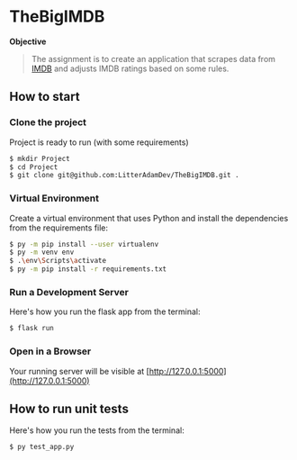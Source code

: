 # TheBigIMDB
**Objective**  
>The assignment is to create an application that scrapes data from [IMDB](https://www.imdb.com/chart/top/) and adjusts IMDB ratings based on some rules.


## How to start

### Clone the project
Project is ready to run (with some requirements)

```sh
$ mkdir Project
$ cd Project
$ git clone git@github.com:LitterAdamDev/TheBigIMDB.git .
```

### Virtual Environment
Create a virtual environment that uses Python and install the dependencies from the requirements file:
```sh
$ py -m pip install --user virtualenv
$ py -m venv env
$ .\env\Scripts\activate
$ py -m pip install -r requirements.txt
```

### Run a Development Server

Here's how you run the flask app from the terminal:
```sh
$ flask run
```

### Open in a Browser

Your running server will be visible at [http://127.0.0.1:5000](http://127.0.0.1:5000)

## How to run unit tests
Here's how you run the tests from the terminal:
```sh
$ py test_app.py
```